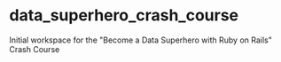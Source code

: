 # data_superhero_crash_course
Initial workspace for the "Become a Data Superhero with Ruby on Rails" Crash Course
